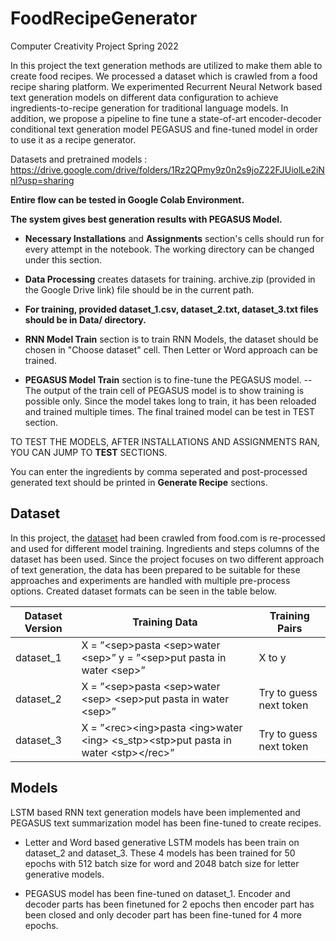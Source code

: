 # FoodRecipeGenerator
Computer Creativity Project
Spring 2022

In this project the text generation methods are utilized to make them able to create food recipes. We processed a dataset which is crawled from a food recipe sharing platform. We experimented Recurrent Neural Network based text generation models on different data configuration to achieve ingredients-to-recipe generation for traditional language models. In addition, we propose a pipeline to fine tune a state-of-art encoder-decoder conditional text generation model PEGASUS and fine-tuned model in order to use it as a recipe generator.

Datasets and pretrained models : https://drive.google.com/drive/folders/1Rz2QPmy9z0n2s9joZ22FJUiolLe2iNnl?usp=sharing

**Entire flow can be tested in Google Colab Environment.**

**The system gives best generation results with PEGASUS Model.**

- **Necessary Installations** and **Assignments** section's cells should run for every attempt in the notebook. The working directory can be changed under this section.

- **Data Processing** creates datasets for training. archive.zip (provided in the Google Drive link) file should be in the current path.

- **For training, provided dataset_1.csv, dataset_2.txt, dataset_3.txt files should be in Data/ directory.**

- **RNN Model Train** section is to train RNN Models, the dataset should be chosen in "Choose dataset" cell. Then Letter or Word approach can be trained.

- **PEGASUS Model Train** section is to fine-tune the PEGASUS model.
-- The output of the train cell of PEGASUS model is to show training is possible only. Since the model takes long to train, it has been reloaded and trained multiple times. The final trained model can be test in TEST section.

TO TEST THE MODELS, AFTER INSTALLATIONS AND ASSIGNMENTS RAN, YOU CAN JUMP TO **TEST** SECTIONS.

You can enter the ingredients by comma seperated and post-processed generated text should be printed in **Generate Recipe** sections.


## Dataset

In this project, the [dataset](https://www.kaggle.com/datasets/shuyangli94/food-com-recipes-and-user-interactions) had been crawled from food.com is re-processed and used for different model training. Ingredients and steps columns of the dataset has been used. Since the project focuses on two different approach of text generation, the data has been prepared to be suitable for these approaches and experiments are handled with multiple pre-process options.
Created dataset formats can be seen in the table below.

| Dataset Version | Training Data                                                                      | Training Pairs          |
|-----------------|------------------------------------------------------------------------------------|-------------------------|
| dataset_1       | X = ”\<sep\>pasta \<sep\>water \<sep\>” y = ”\<sep\>put pasta in water \<sep\>”              | X to y                  |
| dataset_2       | X = ”\<sep\>pasta \<sep\>water \<sep\>  \<sep\>put pasta in water \<sep\>”                   | Try to guess next token |
| dataset_3       | X = ”\<rec\>\<ing\>pasta \<ing\>water \<ing\>  \<s_stp\>\<stp\>put pasta in water \<stp\>\<\/rec\>” | Try to guess next token |

## Models

LSTM based RNN text generation models have been implemented and PEGASUS text summarization model has been fine-tuned to create recipes.

- Letter and Word based generative LSTM models has been train on dataset_2 and dataset_3.
These 4 models has been trained for 50 epochs with 512 batch size for word and 2048 batch size for letter generative models.

- PEGASUS model has been fine-tuned on dataset_1. Encoder and decoder parts has been finetuned for 2 epochs then encoder part has been closed and only decoder part has been fine-tuned for 4 more epochs.


